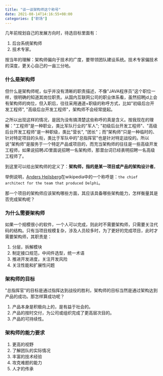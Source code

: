 ```yaml
---
title: "谈一谈架构师这个称号"
date: 2021-08-14T14:16:55+08:00
categories: ["职场"]
---
```


几年前规划自己的发展方向时，待选目标里面有：

1. 后台系统架构师 
2. 技术专家。

按当年的理解：架构师偏向于技术的广度，要带领团队建设系统。技术专家偏技术的深度，更关心自己的一亩三分地。

### 什么是架构师

但什么是架构师呢，似乎并没有清晰的职责描述，不像"JAVA程序员"这个职位一样，很明确的知道其岗位职责。从国内互联网公司的职业体系看，虽然招聘jd上会有架构师的岗位，但入职后，往往采用通道+职级的称呼方式，比如"初级后台开发工程师", "高级后台开发工程师"，架构师不会经常提起。

之所以出现这样的情况，是因为没有搞清楚这些称呼的真是含义。按我现在的理解："工程师"是一种职业，类比军队行业的"军人"; "初级后台开发工程师"、"高级后台开发工程师"是一种职级，类比"营长", "团长"；而"架构师"只是一种临时的、针对特定项目的头衔，类比于军队中的"总指挥官"也是针对特定战役的。所以说"架构师"是服务于一个特定产品或项目的，而充当架构师的往往是一些高级开发工程师，如果说招聘JD里面说招聘一名架构师，那潜台词已经表明招聘一名高级工程师了。

到这里可以给出架构师的定义了：**架构师，指的是某一项目或产品的架构设计者**。

举例说明，[Anders Hejlsberg][1]在wikipedia中的一个称呼是：`the chief architect for the team that produced Delphi`。

那一个项目的架构师应该架构哪些方面，其应该具备哪些架构能力，怎样衡量其是否完成架构呢？

### 为什么需要架构师

如果一个规模很小的软件，一个人可以完成，则此时不需要架构师，只需要关注代码的结构。只有当项目规模复杂，涉及人员较多时，为了更好的完成项目，此时才需要架构师，其职责是：

1. 分层，拆解模块
2. 制定接口规范，中间件选型，统一术语
3. 推进开发进度，关注开发风险
4. 关注性能和扩展性问题


### 架构师的目标

"总指挥官"的目标是通过指挥达到战役的胜利，架构师的目标当然是通过架构达到产品的成功。那怎样算成功呢？

1. 产品本身是积极向上的，是有益于社会的。
2. 产品的按时交付，为公司或组织完成了更高层次目的。
3. 产品的可持续性。

### 架构师的能力要求

1. 更高的视野 
2. 了解团队的实际情况
3. 丰富的技术经验
4. 攻克难题的能力
5. 人才的传承

[1]: https://en.wikipedia.org/wiki/Anders_Hejlsberg
